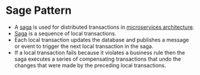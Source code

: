 # Sage Pattern
- A [saga](https://microservices.io/patterns/data/saga.html) is used for distributed transactions in [microservices architecture](../../5_MicroServicesSOA/Readme.md). 
- [Saga]() is a sequence of local transactions. 
- Each local transaction updates the database and publishes a message or event to trigger the next local transaction in the saga.
- If a local transaction fails because it violates a business rule then the saga executes a series of compensating transactions that undo the changes that were made by the preceding local transactions.